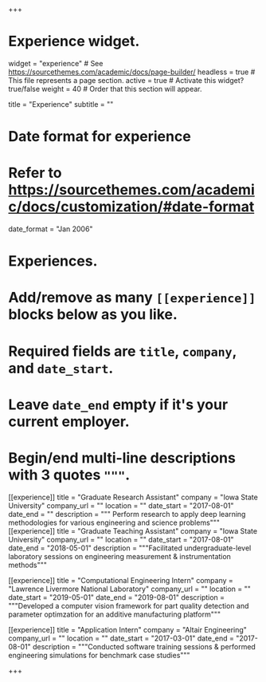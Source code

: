 +++
# Experience widget.
widget = "experience"  # See https://sourcethemes.com/academic/docs/page-builder/
headless = true  # This file represents a page section.
active = true  # Activate this widget? true/false
weight = 40  # Order that this section will appear.

title = "Experience"
subtitle = ""

# Date format for experience
#   Refer to https://sourcethemes.com/academic/docs/customization/#date-format
date_format = "Jan 2006"

# Experiences.
#   Add/remove as many `[[experience]]` blocks below as you like.
#   Required fields are `title`, `company`, and `date_start`.
#   Leave `date_end` empty if it's your current employer.
#   Begin/end multi-line descriptions with 3 quotes `"""`.
[[experience]]
  title = "Graduate Research Assistant"
  company = "Iowa State University"
  company_url = ""
  location = ""
  date_start = "2017-08-01"
  date_end = ""
  description = """ Perform research to apply deep learning methodologies for various engineering and science problems"""
[[experience]]
  title = "Graduate Teaching Assistant"
  company = "Iowa State University"
  company_url = ""
  location = ""
  date_start = "2017-08-01"
  date_end = "2018-05-01"
  description = """Facilitated undergraduate-level laboratory sessions on engineering measurement & instrumentation methods"""
  
 [[experience]]
  title = "Computational Engineering Intern"
  company = "Lawrence Livermore National Laboratory"
  company_url = ""
  location = ""
  date_start = "2019-05-01"
  date_end = "2019-08-01"
  description = """Developed a computer vision framework for part quality detection and parameter optimzation for an additive manufacturing platform"""

[[experience]]
  title = "Application Intern"
  company = "Altair Engineering"
  company_url = ""
  location = ""
  date_start = "2017-03-01"
  date_end = "2017-08-01"
  description = """Conducted software training sessions & performed engineering simulations for benchmark case studies"""

+++
